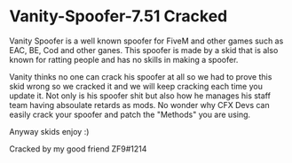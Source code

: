 # Vanity-Spoofer-7.51 Cracked

Vanity Spoofer is a well known spoofer for FiveM and other games such as EAC, BE, Cod and other ganes. This spoofer is made by a skid that is also known for ratting people and has no skills in making a spoofer. 

Vanity thinks no one can crack his spoofer at all so we had to prove this skid wrong so we cracked it and we will keep cracking each time you update it. Not only is his spoofer shit but also how he manages his staff team having absoulate retards as mods. No wonder why CFX Devs can easily crack your spoofer and patch the "Methods" you are using. 

Anyway skids enjoy :)

Cracked by my good friend ZF9#1214
